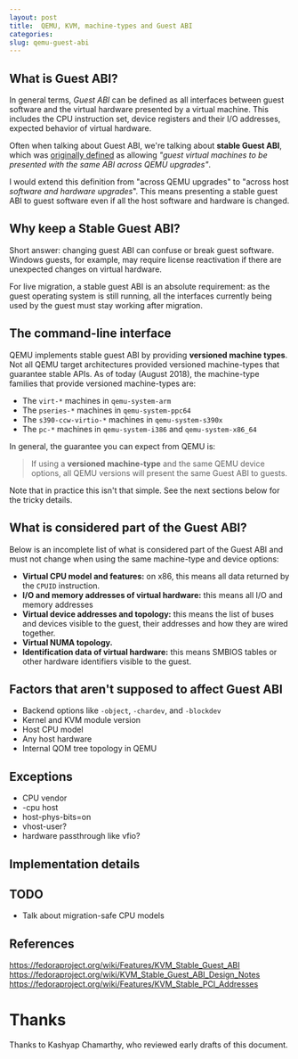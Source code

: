 ```yaml
---
layout: post
title:  QEMU, KVM, machine-types and Guest ABI
categories: 
slug: qemu-guest-abi
---
```


## What is Guest ABI?

In general terms, *Guest ABI* can be defined as all interfaces
between guest software and the virtual hardware presented by a
virtual machine.  This includes the CPU instruction set, device
registers and their I/O addresses, expected behavior of virtual
hardware.

Often when talking about Guest ABI, we're talking about **stable
Guest ABI**, which was
[originally defined](https://www.linux-kvm.org/page/StableABI#Stable_Guest_ABI)
as allowing *"guest virtual machines to be presented with the
same ABI across QEMU upgrades"*.

I would extend this definition from "across QEMU upgrades" to
"across host *software and hardware upgrades*".  This means
presenting a stable guest ABI to guest software even if all the
host software and hardware is changed.

## Why keep a Stable Guest ABI?

Short answer: changing guest ABI can confuse or break guest
software.  Windows guests, for example, may require license
reactivation if there are unexpected changes on virtual hardware.

For live migration, a stable guest ABI is an absolute
requirement: as the guest operating system is still running, all
the interfaces currently being used by the guest must stay
working after migration.

## The command-line interface

QEMU implements stable guest ABI by providing **versioned machine
types**.  Not all QEMU target architectures provided versioned
machine-types that guarantee stable APIs.  As of today (August
2018), the machine-type families that provide versioned
machine-types are:

* The `virt-*` machines in `qemu-system-arm`
* The `pseries-*` machines in `qemu-system-ppc64`
* The `s390-ccw-virtio-*` machines in `qemu-system-s390x`
* The `pc-*` machines in `qemu-system-i386` and `qemu-system-x86_64`

In general, the guarantee you can expect from QEMU is:

> If using a **versioned machine-type** and the same QEMU device
> options, all QEMU versions will present the same Guest ABI to
> guests.

Note that in practice this isn't that simple.  See the next
sections below for the tricky details.


## What is considered part of the Guest ABI?

Below is an incomplete list of what is considered part of the
Guest ABI and must not change when using the same machine-type
and device options:

* **Virtual CPU model and features:** on x86, this means all data returned by the `CPUID` instruction.
* **I/O and memory addresses of virtual hardware:** this means all I/O and memory addresses
* **Virtual device addresses and topology:** this means the list of buses and devices visible to the guest, their addresses and how they are wired together.
* **Virtual NUMA topology.**
* **Identification data of virtual hardware:** this means SMBIOS tables or other hardware identifiers visible to the guest.

<!-- ### Runtime state of virtual hardware -->
<!--  -->
<!-- Runtime state is **not** part of the Guest ABI.  However, -->
<!-- changing hardware state in a way that is not expected by the -->
<!-- guest might be still a bug in the hardware emulation. -->


## Factors that aren't supposed to affect Guest ABI

* Backend options like `-object`, `-chardev`, and `-blockdev`
* Kernel and KVM module version
* Host CPU model
* Any host hardware
* Internal QOM tree topology in QEMU


## Exceptions

* CPU vendor
* -cpu host
* host-phys-bits=on
* vhost-user?
* hardware passthrough like vfio?


## Implementation details

## TODO

* Talk about migration-safe CPU models


## References

https://fedoraproject.org/wiki/Features/KVM_Stable_Guest_ABI
https://fedoraproject.org/wiki/KVM_Stable_Guest_ABI_Design_Notes
https://fedoraproject.org/wiki/Features/KVM_Stable_PCI_Addresses


# Thanks

Thanks to Kashyap Chamarthy, who reviewed early drafts of this
document.
